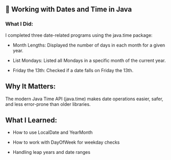 ##  📅  Working with Dates and Time in Java

###  What I Did:
  I completed three date-related programs using the java.time package:

-  Month Lengths: Displayed the number of days in each month for a given year.

-  List Mondays: Listed all Mondays in a specific month of the current year.

-  Friday the 13th: Checked if a date falls on Friday the 13th.

##  Why It Matters:
  The modern Java Time API (java.time) makes date operations easier, safer, and less error-prone than older libraries.

##  What I Learned:

-  How to use LocalDate and YearMonth

-  How to work with DayOfWeek for weekday checks

-  Handling leap years and date ranges
